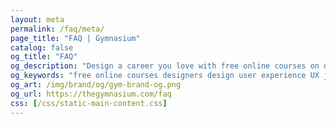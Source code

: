 ```yaml
---
layout: meta
permalink: /faq/meta/
page_title: "FAQ | Gymnasium"
catalog: false
og_title: "FAQ"
og_description: "Design a career you love with free online courses on design, development, accessibility, prototyping, UX, and career skills."
og_keywords: "free online courses designers design user experience UX javascript node nodejs sketch wordpress drupal UI"
og_art: /img/brand/og/gym-brand-og.png
og_url: https://thegymnasium.com/faq
css: [/css/static-main-content.css]
---
```

